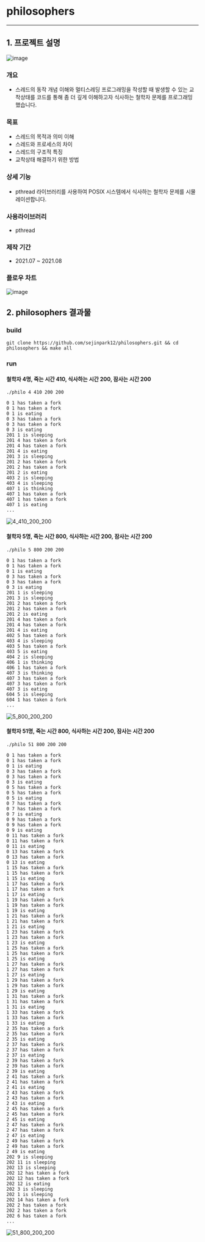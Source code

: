 # philosophers

---

## 1. 프로젝트 설명

![image](https://user-images.githubusercontent.com/19530862/129676790-c03afdf7-a945-4481-a9ad-3c97b6daa310.png)

### 개요

- 스레드의 동작 개념 이해와 멀티스레딩 프로그래밍을 작성할 때 발생할 수 있는 교착상태를 코드를 통해 좀 더 깊게 이해하고자 식사하는 철학자 문제를 프로그래밍 했습니다.

### 목표

- 스레드의 목적과 의미 이해
- 스레드와 프로세스의 차이
- 스레드의 구조적 특징
- 교착상태 해결하기 위한 방법

### 상세 기능

- pthread 라이브러리를 사용하여 POSIX 시스템에서 식사하는 철학자 문제를 시물레이션합니다.

### 사용라이브러리

- pthread

### 제작 기간

- 2021.07 ~ 2021.08

### 플로우 차트

![image](https://user-images.githubusercontent.com/19530862/129673226-d18127ac-d9c9-4aac-ae0f-a87ad8c2a769.png)

## 2. philosophers 결과물

### build

```shell
git clone https://github.com/sejinpark12/philosophers.git && cd philosophers && make all
```

### run
#### 철학자 4명, 죽는 시간 410, 식사하는 시간 200, 잠사는 시간 200
```shell
./philo 4 410 200 200 
```

```
0 1 has taken a fork
0 1 has taken a fork
0 1 is eating
0 3 has taken a fork
0 3 has taken a fork
0 3 is eating
201 1 is sleeping
201 4 has taken a fork
201 4 has taken a fork
201 4 is eating
201 3 is sleeping
201 2 has taken a fork
201 2 has taken a fork
201 2 is eating
403 2 is sleeping
403 4 is sleeping
407 1 is thinking
407 1 has taken a fork
407 1 has taken a fork
407 1 is eating
...
```
![4_410_200_200](https://user-images.githubusercontent.com/19530862/129678265-357691b3-0fd3-45dc-98d6-3b70c83cb489.png)

#### 철학자 5명, 죽는 시간 800, 식사하는 시간 200, 잠사는 시간 200
```shell
./philo 5 800 200 200
```

```
0 1 has taken a fork
0 1 has taken a fork
0 1 is eating
0 3 has taken a fork
0 3 has taken a fork
0 3 is eating
201 1 is sleeping
201 3 is sleeping
201 2 has taken a fork
201 2 has taken a fork
201 2 is eating
201 4 has taken a fork
201 4 has taken a fork
201 4 is eating
402 5 has taken a fork
403 4 is sleeping
403 5 has taken a fork
403 5 is eating
404 2 is sleeping
406 1 is thinking
406 1 has taken a fork
407 3 is thinking
407 3 has taken a fork
407 3 has taken a fork
407 3 is eating
604 5 is sleeping
604 1 has taken a fork
...
```
![5_800_200_200](https://user-images.githubusercontent.com/19530862/129678649-6adbb949-7466-49a3-8e7f-a417bf903501.png)

#### 철학자 51명, 죽는 시간 800, 식사하는 시간 200, 잠사는 시간 200
```shell
./philo 51 800 200 200
```

```
0 1 has taken a fork
0 1 has taken a fork
0 1 is eating
0 3 has taken a fork
0 3 has taken a fork
0 3 is eating
0 5 has taken a fork
0 5 has taken a fork
0 5 is eating
0 7 has taken a fork
0 7 has taken a fork
0 7 is eating
0 9 has taken a fork
0 9 has taken a fork
0 9 is eating
0 11 has taken a fork
0 11 has taken a fork
0 11 is eating
0 13 has taken a fork
0 13 has taken a fork
0 13 is eating
1 15 has taken a fork
1 15 has taken a fork
1 15 is eating
1 17 has taken a fork
1 17 has taken a fork
1 17 is eating
1 19 has taken a fork
1 19 has taken a fork
1 19 is eating
1 21 has taken a fork
1 21 has taken a fork
1 21 is eating
1 23 has taken a fork
1 23 has taken a fork
1 23 is eating
1 25 has taken a fork
1 25 has taken a fork
1 25 is eating
1 27 has taken a fork
1 27 has taken a fork
1 27 is eating
1 29 has taken a fork
1 29 has taken a fork
1 29 is eating
1 31 has taken a fork
1 31 has taken a fork
1 31 is eating
1 33 has taken a fork
1 33 has taken a fork
1 33 is eating
2 35 has taken a fork
2 35 has taken a fork
2 35 is eating
2 37 has taken a fork
2 37 has taken a fork
2 37 is eating
2 39 has taken a fork
2 39 has taken a fork
2 39 is eating
2 41 has taken a fork
2 41 has taken a fork
2 41 is eating
2 43 has taken a fork
2 43 has taken a fork
2 43 is eating
2 45 has taken a fork
2 45 has taken a fork
2 45 is eating
2 47 has taken a fork
2 47 has taken a fork
2 47 is eating
2 49 has taken a fork
2 49 has taken a fork
2 49 is eating
202 9 is sleeping
202 11 is sleeping
202 13 is sleeping
202 12 has taken a fork
202 12 has taken a fork
202 12 is eating
202 3 is sleeping
202 1 is sleeping
202 14 has taken a fork
202 2 has taken a fork
202 2 has taken a fork
202 6 has taken a fork
...
```
![51_800_200_200](https://user-images.githubusercontent.com/19530862/129678886-bce28804-e51f-43a2-b0d8-fe25f50c8e52.png)